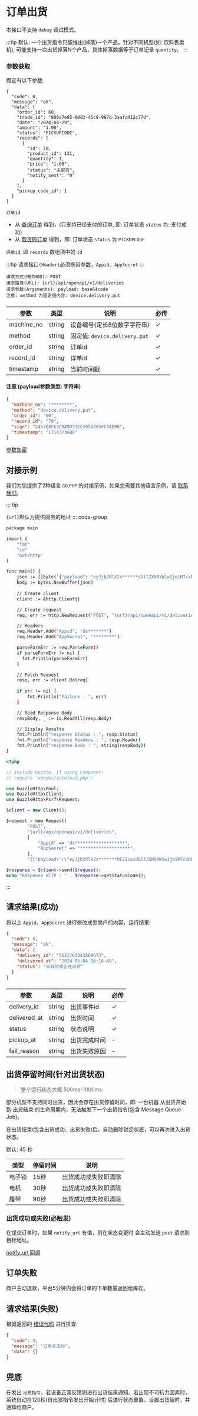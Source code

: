 # 订单出货

本接口不支持 `debug` 调试模式。

:::tip
默认: 一个出货指令只能推出(掉落)一个产品。针对不同机型(如: 饮料售卖机),
可能支持一次出货掉落N个产品，具体掉落数据等于订单记录 `quantity`。
:::

### 参数获取

假定有以下参数:

```
{
  "code": 0,
  "message": "ok",
  "data": {
    "order_id": 60,
    "trade_id": "800a7e95-00d3-45c8-987d-3aafa412c77d",
    "date": "2024-04-29",
    "amount": "1.00",
    "status": "PICKUPCODE",
    "records": [
      {
        "id": 78,
        "product_id": 131,
        "quantity": 1,
        "price": "1.00",
        "status": "未取货",
        "notify_sent": "0"
      }
    ],
    "pickup_code_id": 1
  }
}
```

`订单id`

+ 从 [查询订单](order_get.md) 得到，(只支持已经支付的订单, 即: 订单状态 `status` 为: 支付成功)
+ 从 [取货码订单](pickup_code_consume.md) 得到，即: 订单状态 `status` 为 `PICKUPCODE`

`详单id`, 即 `records` 数组项中的 `id`

:::tip
请求接口`(Header)`必须携带参数，`Appid`、`AppSecret`
:::

```
请求方式(METHOD): POST
请求路径(URL): {url}/api/openapi/v1/deliveries
请求参数(Argsments): payload: base64code
注意: method 为固定值内容: device.delivery.put
```

### <Badge type="danger" text="Payload" />

| 参数         | 类型     | 说明                         | 必传 |
|------------|--------|----------------------------|----|
| machine_no | string | 设备编号(定长8位数字字符串)            | ✓  |
| method     | string | 固定值: `device.delivery.put` | ✓  |
| order_id   | string | 订单id                       | ✓  |
| record_id  | string | 详单id                       | ✓  |
| timestamp  | string | 当前时间戳                      | ✓  |

#### 注意 (payload参数类型: 字符串)

```json
{
  "machine_no": "********",
  "method": "device.delivery.put",
  "order_id": "60",
  "record_id": "78",
  "sign": "2457E8CE3CB49D31EC2054365FC8AD90",
  "timestamp": "1714373688"
}
```

[参数加密](signatory.md)

## 对接示例

我们为您提供了2种语言 `GO`,`PHP` 的对接示例，如果您需要其他语言示例，请 [联系我们](../support.md)。

::: tip

`{url}`默认为提供服务的地址
::: code-group

```sh [GO]
package main

import (
	"fmt"
	"io"
	"net/http"
)

func main() {
	json := []byte(`{"payload": "eyJjb2RlX2x******dGltZXN0YW1wIjoiMTcxNDE4OTI5OCJ9"}`)
	body := bytes.NewBuffer(json)
	
	// Create client
	client := &http.Client{}

	// Create request
	req, err := http.NewRequest("POST", "{url}/api/openapi/v1/deliveries", body)

	// Headers
	req.Header.Add("Appid", "ds*******")
	req.Header.Add("AppSecret", "********")

	parseFormErr := req.ParseForm()
	if parseFormErr != nil {
	  fmt.Println(parseFormErr)    
	}

	// Fetch Request
	resp, err := client.Do(req)
	
	if err != nil {
		fmt.Println("Failure : ", err)
	}

	// Read Response Body
	respBody, _ := io.ReadAll(resp.Body)

	// Display Results
	fmt.Println("response Status : ", resp.Status)
	fmt.Println("response Headers : ", resp.Header)
	fmt.Println("response Body : ", string(respBody))
}
```

```php [PHP]
<?php

// Include Guzzle. If using Composer:
// require 'vendor/autoload.php';

use GuzzleHttp\Pool;
use GuzzleHttp\Client;
use GuzzleHttp\Psr7\Request;

$client = new Client();

$request = new Request(
        "POST",
        "{url}/api/openapi/v1/deliveries",
        [
            "Appid" => "ds*******************",
            "AppSecret" => "*******************",
        ],
        "{\"payload\":\"eyJjb2RlX2x*******UE2IiwidGltZXN0YW1wIjoiMTcxNDE4OTI5OCJ9\"}");

$response = $client->send($request);
echo "Response HTTP : " . $response->getStatusCode();
```

:::

## 请求结果(成功)

将以上 `Appid`、`AppSecret` 进行修改成您商户的内容，运行结果:

```json
{
  "code": 0,
  "message": "ok",
  "data": {
    "delivery_id": "5121763043809673",
    "delivered_at": "2024-05-04 16:16:49",
    "status": "未取货或正在出货"
  }
}
```

### <Badge type="danger" text="Payload" />

| 参数           | 类型     | 说明     | 必传 |
|--------------|--------|--------|----|
| delivery_id  | string | 出货事件id | ✓  |
| delivered_at | string | 出货时间   | ✓  |
| status       | string | 状态说明   | ✓  |
| pickup_at    | string | 出货完成时间 | -  |
| fail_reason  | string | 出货失败原因 | -  |

## 出货停留时间(针对出货状态)

> 整个运行状态大概 500ms-1000ms

部分机型不支持同时出货，因此会存在出货停留时间，即: 一台机器 从出货开始 到 出货结束 的生命周期内，无法触发下一个出货指令(包含
Message Queue Job)。

在出货结束(包含出货成功、出货失败)后，自动删除锁定状态，可以再次进入出货状态。

默认: 45 秒

| 类型  | 停留时间 | 说明         |
|-----|------|------------|
| 电子锁 | 15秒  | 出货成功或失败即清除 |
| 电机  | 30秒  | 出货成功或失败即清除 |
| 履带  | 90秒  | 出货成功或失败即清除 |

### 出货成功或失败(必触发)

在提交订单时，如果 `notify_url` 有值，则在状态变更时 会主动发送 `post` 请求到目标地址。

[notify_url 回调](delivery_callback)

## 订单失败

商户主动退款，平台5分钟内会将订单的下单数量返回给库存。

## 请求结果(失败)

根据返回的 [错误代码](../error_code.md) 进行排查:

```json
{
  "code": 0,
  "message": "订单未支付",
  "data": {}
}
```

## 兜底

在发出 `出货指令`，若设备正常反馈则进行出货结果通知。若出现不可抗力因素时，系统自动在120秒(自出货指令发出开始计时)
后进行状态重置，设置出货超时，并通知给商户。
